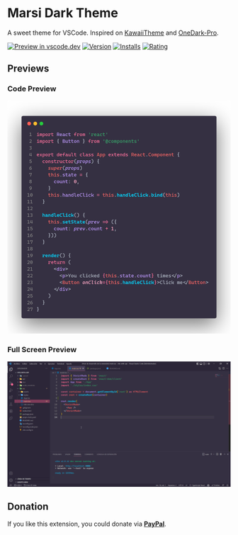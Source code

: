 # Marsi Dark Theme
A sweet theme for VSCode. Inspired on [KawaiiTheme](https://github.com/diff001a/KawaiiTheme) and [OneDark-Pro](https://github.com/Binaryify/OneDark-Pro).

[![Preview in vscode.dev](https://img.shields.io/badge/preview%20in-vscode.dev-blue)](https://vscode.dev/theme/zhuangtongfa.Material-theme) [![Version](https://vsmarketplacebadge.apphb.com/version/zhuangtongfa.Material-theme.svg)](https://marketplace.visualstudio.com/items?itemName=zhuangtongfa.Material-theme) [![Installs](https://vsmarketplacebadge.apphb.com/installs/zhuangtongfa.Material-theme.svg)](https://marketplace.visualstudio.com/items?itemName=zhuangtongfa.Material-theme) [![Rating](https://vsmarketplacebadge.apphb.com/rating/zhuangtongfa.Material-theme.svg)](https://marketplace.visualstudio.com/items?itemName=zhuangtongfa.Material-theme)

## Previews
### Code Preview
![Code preview](/themes/marsidark/code-preview.png)

### Full Screen Preview
![Full screen preview](/themes/marsidark/screen-preview.png)


## Donation
If you like this extension, you could donate via **[PayPal](https://www.paypal.me/marsigliacr)**.